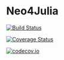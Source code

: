 # Neo4Julia

[![Build Status](https://travis-ci.org/azzaare/Neo4Julia.jl.svg?branch=master)](https://travis-ci.org/azzaare/Neo4Julia.jl)

[![Coverage Status](https://coveralls.io/repos/azzaare/Neo4Julia.jl/badge.svg?branch=master&service=github)](https://coveralls.io/github/azzaare/Neo4Julia.jl?branch=master)

[![codecov.io](http://codecov.io/github/azzaare/Neo4Julia.jl/coverage.svg?branch=master)](http://codecov.io/github/azzaare/Neo4Julia.jl?branch=master)

